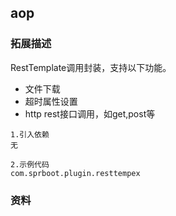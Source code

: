 ## aop

### 拓展描述
RestTemplate调用封装，支持以下功能。
* 文件下载
* 超时属性设置
* http rest接口调用，如get,post等

~~~
1.引入依赖
无

2.示例代码
com.sprboot.plugin.resttempex
~~~

### 资料
